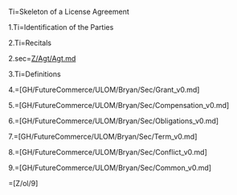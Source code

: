 Ti=Skeleton of a License Agreement

1.Ti=Identification of the Parties

2.Ti=Recitals

2.sec=<a href="index.php?action=source&file=Z/Agt/Agt.md">Z/Agt/Agt.md</a>

3.Ti=Definitions

4.=[GH/FutureCommerce/ULOM/Bryan/Sec/Grant_v0.md] 

5.=[GH/FutureCommerce/ULOM/Bryan/Sec/Compensation_v0.md] 

6.=[GH/FutureCommerce/ULOM/Bryan/Sec/Obligations_v0.md] 

7.=[GH/FutureCommerce/ULOM/Bryan/Sec/Term_v0.md] 

8.=[GH/FutureCommerce/ULOM/Bryan/Sec/Conflict_v0.md] 

9.=[GH/FutureCommerce/ULOM/Bryan/Sec/Common_v0.md] 

=[Z/ol/9]